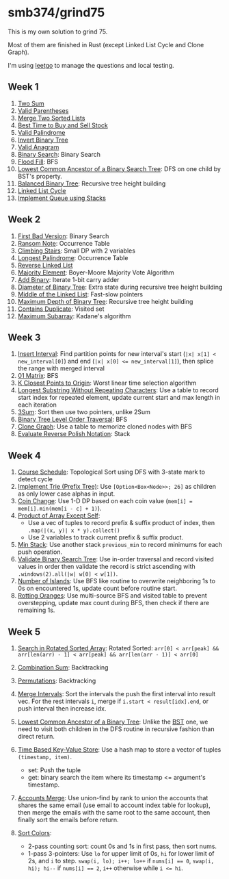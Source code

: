 # smb374/grind75

This is my own solution to grind 75.

Most of them are finished in Rust (except Linked List Cycle and Clone Graph).

I'm using [leetgo](https://github.com/j178/leetgo) to manage the questions and
local testing.

## Week 1

1. [Two Sum](/rust/src/0001.two-sum/question.md)
2. [Valid Parentheses](/rust/src/0020.valid-parentheses/question.md)
3. [Merge Two Sorted Lists](/rust/src/0021.merge-two-sorted-lists/question.md)
4. [Best Time to Buy and Sell Stock](/rust/src/0121.best-time-to-buy-and-sell-stock/question.md)
5. [Valid Palindrome](/rust/src/0125.valid-palindrome/question.md)
6. [Invert Binary Tree](/rust/src/0226.invert-binary-tree/question.md)
7. [Valid Anagram](/rust/src/0242.valid-anagram/question.md)
8. [Binary Search](/rust/src/0704.binary-search/question.md): Binary Search
9. [Flood Fill](/rust/src/0733.flood-fill/question.md): BFS
10. [Lowest Common Ancestor of a Binary Search Tree](/rust/src/0235.lowest-common-ancestor-of-a-binary-search-tree/question.md):
    DFS on one child by BST's property.
11. [Balanced Binary Tree](/rust/src/0110.balanced-binary-tree/question.md):
    Recursive tree height building
12. [Linked List Cycle](/go/0141.linked-list-cycle/question.md)
13. [Implement Queue using Stacks](/rust/src/0232.implement-queue-using-stacks/question.md)

## Week 2

1. [First Bad Version](/rust/src/0278.first-bad-version/question.md): Binary Search
2. [Ransom Note](/rust/src/0383.ransom-note/question.md): Occurrence Table
3. [Climbing Stairs](/rust/src/0070.climbing-stairs/question.md):
   Small DP with 2 variables
4. [Longest Palindrome](/rust/src/0409.longest-palindrome/question.md):
   Occurrence Table
5. [Reverse Linked List](/rust/src/0206.reverse-linked-list/question.md)
6. [Majority Element](/rust/src/0169.majority-element/question.md):
   Boyer-Moore Majority Vote Algorithm
7. [Add Binary](/rust/src/0067.add-binary/question.md):
   Iterate 1-bit carry adder
8. [Diameter of Binary Tree](/rust/src/0543.diameter-of-binary-tree/question.md):
   Extra state during recursive tree height building
9. [Middle of the Linked List](/rust/src/0876.middle-of-the-linked-list/question.md):
   Fast-slow pointers
10. [Maximum Depth of Binary Tree](/rust/src/0104.maximum-depth-of-binary-tree/question.md):
    Recursive tree height building
11. [Contains Duplicate](/rust/src/0217.contains-duplicate/question.md):
    Visited set
12. [Maximum Subarray](/rust/src/0053.maximum-subarray/question.md):
    Kadane's algorithm

## Week 3

1. [Insert Interval](/rust/src/0057.insert-interval/question.md):
   Find partition points for new interval's start (`|x| x[1] < new_interval[0]`)
   and end (`|x| x[0] <= new_interval[1]`), then splice the range with merged interval
2. [01 Matrix](/rust/src/0542.01-matrix/question.md): BFS
3. [K Closest Points to Origin](/rust/src/0973.k-closest-points-to-origin/question.md):
   Worst linear time selection algorithm
4. [Longest Substring Without Repeating Characters](/rust/src/0003.longest-substring-without-repeating-characters/question.md):
   Use a table to record start index for repeated element, update current start
   and max length in each iteration
5. [3Sum](/rust/src/0015.3sum/question.md): Sort then use two pointers, unlike 2Sum
6. [Binary Tree Level Order Traversal](/rust/src/0102.binary-tree-level-order-traversal/question.md):
   BFS
7. [Clone Graph](/cpp/0133.clone-graph/question.md):
   Use a table to memorize cloned nodes with BFS
8. [Evaluate Reverse Polish Notation](/rust/src/0150.evaluate-reverse-polish-notation/question.md):
   Stack

## Week 4

1. [Course Schedule](/rust/src/0207.course-schedule/question.md):
   Topological Sort using DFS with 3-state mark to detect cycle
2. [Implement Trie (Prefix Tree)](/rust/src/0208.implement-trie-prefix-tree/question.md):
   Use `[Option<Box<Node>>; 26]` as children as only lower case alphas in input.
3. [Coin Change](/rust/src/0322.coin-change/question.md):
   Use 1-D DP based on each coin value (`mem[i] = mem[i].min(mem[i - c] + 1)`).
4. [Product of Array Except Self](/rust/src/0238.product-of-array-except-self/question.md):
   - Use a vec of tuples to record prefix & suffix product of index,
     then `.map(|(x, y)| x * y).collect()`
   - Use 2 variables to track current prefix & suffix product.
5. [Min Stack](/rust/src/0155.min-stack/question.md):
   Use another stack `previous_min` to record minimums for each push operation.
6. [Validate Binary Search Tree](/rust/src/0098.validate-binary-search-tree/question.md):
   Use in-order traversal and record visited values in order then
   validate the record is strict ascending with `.windows(2).all(|w| w[0] < w[1])`.
7. [Number of Islands](/rust/src/0200.number-of-islands/question.md):
   Use BFS like routine to overwrite neighboring 1s to 0s on encountered 1s,
   update count before routine start.
8. [Rotting Oranges](/rust/src/0994.rotting-oranges/question.md):
   Use multi-source BFS and visited table to prevent overstepping,
   update max count during BFS, then check if there are remaining 1s.

## Week 5

1. [Search in Rotated Sorted Array](/rust/src/0033.search-in-rotated-sorted-array/question.md):
   Rotated Sorted:
   `arr[0] < arr[peak] && arr[len(arr) - 1] < arr[peak] && arr[len(arr - 1)] < arr[0]`
2. [Combination Sum](/rust/src/0039.combination-sum/question.md):
   Backtracking
3. [Permutations](/rust/src/0046.permutations/question.md):
   Backtracking
4. [Merge Intervals](/rust/src/0056.merge-intervals/question.md):
   Sort the intervals the push the first interval into result vec.
   For the rest intervals `i`, merge if `i.start < result[idx].end`,
   or push interval then increase idx.
5. [Lowest Common Ancestor of a Binary Tree](/rust/src/0236.lowest-common-ancestor-of-a-binary-tree/question.md):
   Unlike the [BST](/rust/src/0235.lowest-common-ancestor-of-a-binary-search-tree/question.md)
   one, we need to visit both children in the DFS routine in recursive fashion than
   direct return.
6. [Time Based Key-Value Store](/rust/src/0981.time-based-key-value-store/question.md):
   Use a hash map to store a vector of tuples `(timestamp, item)`.
   - set: Push the tuple
   - get: binary search the item where its timestamp <= argument's timestamp.
7. [Accounts Merge](/rust/src/0721.accounts-merge/question.md):
   Use union-find by rank to union the accounts that shares the same email
   (use email to account index table for lookup), then merge the emails with
   the same root to the same account, then finally sort the emails before return.

8. [Sort Colors](/rust/src/0075.sort-colors/question.md):
   - 2-pass counting sort: count 0s and 1s in first pass, then sort nums.
   - 1-pass 3-pointers: Use `lo` for upper limit of 0s, `hi` for lower limit of 2s,
     and `i` to step. `swap(i, lo); i++; lo++` if `nums[i] == 0`,
     `swap(i, hi); hi--` if `nums[i] == 2`, `i++` otherwise while `i <= hi`.
